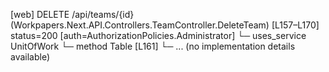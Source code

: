 [web] DELETE /api/teams/{id}  (Workpapers.Next.API.Controllers.TeamController.DeleteTeam)  [L157–L170] status=200 [auth=AuthorizationPolicies.Administrator]
  └─ uses_service UnitOfWork
    └─ method Table [L161]
      └─ ... (no implementation details available)

